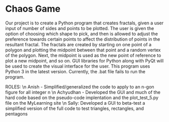 # Chaos Game
Our project is to create a Python program that creates fractals, given a user input of number of sides and points to be plotted. The user is given the option of choosing which shape to pick, and then is allowed to adjust the preference towards certain points to affect the distribution of points in the resultant fractal.
The fractals are created by starting on one point of a polygon and plotting the midpoint between that point and a random vertex of the polygon. Next, the midpoint is used as the new point of reference to plot a new midpoint, and so on.
GUI libraries for Python along with PyQt will be used to create the visual interface for the user.
This program uses Python 3 in the latest version. Currently, the .bat file fails to run the program.

ROLES: \n
Anish - Simplified/generalized the code to apply to an n-gon figure for all integer n \n
Achyudhan - Developed the GUI and much of the hard code based on the pseudo-code implentation and the plot_test_5.py file on the MyLearning site \n
Sally: Developed a GUI to beta-test a simplified version of the full code to test triangles, rectangles, and pentagons
